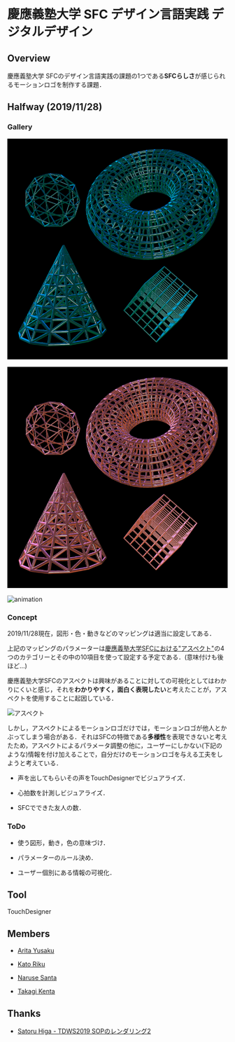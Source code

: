# 慶應義塾大学 SFC デザイン言語実践 デジタルデザイン

## Overview

慶應義塾大学 SFCのデザイン言語実践の課題の1つである**SFCらしさ**が感じられるモーションロゴを制作する課題．

## Halfway (2019/11/28)

### Gallery

![image1](img/SFC_dl.png "image1")

![image2](img/SFC_dl2.png "image2")

![animation](img/SFC_dl.gif "animation")

### Concept

2019/11/28現在，図形・色・動きなどのマッピングは適当に設定してある．

上記のマッピングのパラメーターは[慶應義塾大学SFCにおける"アスペクト"](https://www.sfc.keio.ac.jp/pmei/curriculum/feature.html)の4つのカテゴリーとその中の10項目を使って設定する予定である．(意味付けも後ほど...)

慶應義塾大学SFCのアスペクトは興味があることに対しての可視化としてはわかりにくいと感じ，それを**わかりやすく，面白く表現したい**と考えたことが，アスペクトを使用することに起因している．

![アスペクト](https://www.sfc.keio.ac.jp/images/%E3%82%A2%E3%82%B9%E3%83%9A%E3%82%AF%E3%83%88%E4%B8%80%E8%A6%A7.gif "アスペクト")

しかし，アスペクトによるモーションロゴだけでは，モーションロゴが他人とかぶってしまう場合がある．それはSFCの特徴である**多様性**を表現できないと考えたため，アスペクトによるパラメータ調整の他に，ユーザーにしかない(下記のような)情報を付け加えることで，自分だけのモーションロゴを与える工夫をしようと考えている．

- 声を出してもらいその声をTouchDesignerでビジュアライズ．

- 心拍数を計測しビジュアライズ．

- SFCでできた友人の数．

### ToDo

- 使う図形，動き，色の意味づけ．

- パラメーターのルール決め．

- ユーザー個別にある情報の可視化．

## Tool

TouchDesigner

## Members

- [Arita Yusaku](https://twitter.com/yusaku_Art)

- [Kato Riku](https://twitter.com/land_ineraf37)

- [Naruse Santa](https://santa-sukitoku.github.io/)

- [Takagi Kenta](https://twitter.com/ac69_420)

## Thanks

- [Satoru Higa - TDWS2019 SOPのレンダリング2](http://satoruhiga.com/TDWS2019/day9/)